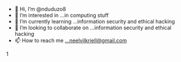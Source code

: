 - 👋 Hi, I’m @nduduzo8
- 👀 I’m interested in ...in computing stuff
- 🌱 I’m currently learning ...information security and ethical hacking
- 💞️ I’m looking to collaborate on ...information security and ethical hacking
- 📫 How to reach me ...neelvilkriell@gmail.com

<!---
nduduzo8/nduduzo8 is a ✨ special ✨ repository because its `README.md` (this file) appears on your GitHub profile.
You can click the Preview link to take a look at your changes.
--->1

